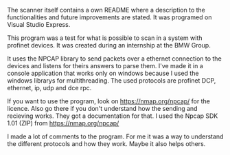 The scanner itself contains a own README where a description to the functionalities and future improvements are stated. It was programed on Visual Studio Express.

This program was a test for what is possible to scan in a system with profinet devices. It was created during an internship at the BMW Group.

It uses the NPCAP library to send packets over a ethernet connection to the devices and listens for theirs answers to parse them. I've made it in a console application that works only on windows because I used the windows librarys for multithreading. The used protocols are profinet DCP, ethernet, ip, udp and dce rpc.

If you want to use the program, look on https://nmap.org/npcap/ for the licence. Also go there if you don't understand how the sending and recieving works. They got a documentation for that. I used the Npcap SDK 1.01 (ZIP) from https://nmap.org/npcap/

I made a lot of comments to the program. For me it was a way to understand the different protocols and how they work. Maybe it also helps others.
